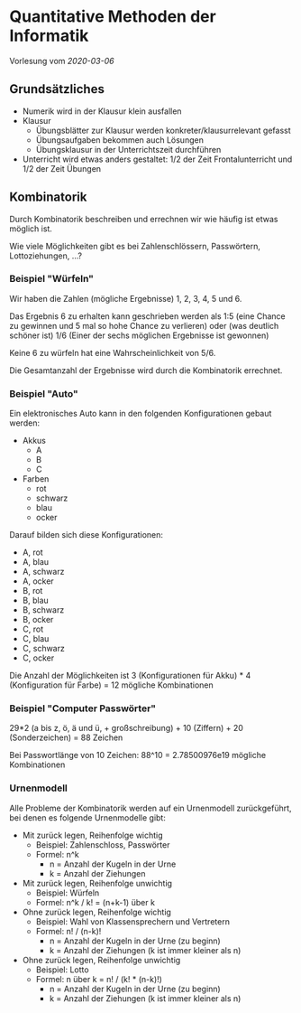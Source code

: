 # Quantitative Methoden der Informatik

Vorlesung vom *2020-03-06*

## Grundsätzliches

- Numerik wird in der Klausur klein ausfallen
- Klausur
  - Übungsblätter zur Klausur werden konkreter/klausurrelevant gefasst
  - Übungsaufgaben bekommen auch Lösungen
  - Übungsklausur in der Unterrichtszeit durchführen
- Unterricht wird etwas anders gestaltet: 1/2 der Zeit Frontalunterricht und 1/2
  der Zeit Übungen

## Kombinatorik

Durch Kombinatorik beschreiben und errechnen wir wie häufig ist etwas möglich
ist.

Wie viele Möglichkeiten gibt es bei Zahlenschlössern, Passwörtern,
Lottoziehungen, ...?

### Beispiel "Würfeln"

Wir haben die Zahlen (mögliche Ergebnisse) 1, 2, 3, 4, 5 und 6.

Das Ergebnis 6 zu erhalten kann geschrieben werden als 1:5 (eine Chance zu
gewinnen und 5 mal so hohe Chance zu verlieren) oder (was deutlich schöner ist)
1/6 (Einer der sechs möglichen Ergebnisse ist gewonnen)

Keine 6 zu würfeln hat eine Wahrscheinlichkeit von 5/6.

Die Gesamtanzahl der Ergebnisse wird durch die Kombinatorik errechnet.

### Beispiel "Auto"

Ein elektronisches Auto kann in den folgenden Konfigurationen gebaut werden:

- Akkus
  - A
  - B
  - C
- Farben
  - rot
  - schwarz
  - blau
  - ocker

Darauf bilden sich diese Konfigurationen:

- A, rot
- A, blau
- A, schwarz
- A, ocker
- B, rot
- B, blau
- B, schwarz
- B, ocker
- C, rot
- C, blau
- C, schwarz
- C, ocker

Die Anzahl der Möglichkeiten ist 3 (Konfigurationen für Akku) * 4 (Konfiguration
für Farbe) = 12 mögliche Kombinationen

### Beispiel "Computer Passwörter"

29*2 (a bis z, ö, ä und ü, + großschreibung) + 10 (Ziffern) + 20 (Sonderzeichen)
= 88 Zeichen

Bei Passwortlänge von 10 Zeichen: 88^10 = 2.78500976e19 mögliche Kombinationen

### Urnenmodell

Alle Probleme der Kombinatorik werden auf ein Urnenmodell zurückgeführt, bei
denen es folgende Urnenmodelle gibt:

- Mit zurück legen, Reihenfolge wichtig
  - Beispiel: Zahlenschloss, Passwörter
  - Formel: n^k
    - n = Anzahl der Kugeln in der Urne
    - k = Anzahl der Ziehungen
- Mit zurück legen, Reihenfolge unwichtig
  - Beispiel: Würfeln
  - Formel: n^k / k! = (n+k-1) über k
- Ohne zurück legen, Reihenfolge wichtig
  - Beispiel: Wahl von Klassensprechern und Vertretern
  - Formel: n! / (n-k)!
    - n = Anzahl der Kugeln in der Urne (zu beginn)
    - k = Anzahl der Ziehungen (k ist immer kleiner als n)
- Ohne zurück legen, Reihenfolge unwichtig
  - Beispiel: Lotto
  - Formel: n über k = n! / (k! * (n-k)!)
    - n = Anzahl der Kugeln in der Urne (zu beginn)
    - k = Anzahl der Ziehungen (k ist immer kleiner als n)
